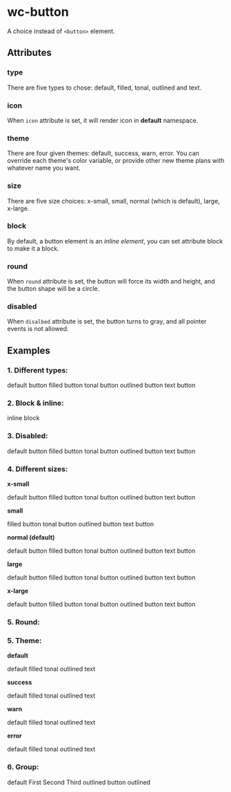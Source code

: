 # wc-button

A choice instead of `<button>` element.

## Attributes

### type

There are five types to chose: default, filled, tonal, outlined and text.

### icon

When `icon` attribute is set, it will render icon in **default** namespace.


### theme

There are four given themes: default, success, warn, error. You can override each theme's color variable, or provide other new theme plans with whatever name you want.

### size

There are five size choices: x-small, small, normal (which is default), large, x-large.

### block

By default, a button element is an _inline element_, you can set attribute block to make it a block.

### round

When `round` attribute is set, the button will force its width and height, and the button shape will be a circle.

### disabled

When `disalbed` attribute is set, the button turns to gray, and all pointer events is not allowed.


## Examples

<section>
    <h3>1. Different types: </h3>
    <wc-button icon="all" tabindex="0">default button</wc-button>
    <wc-button type="filled" icon="explore" tabindex="0">filled button</wc-button>
    <wc-button type="tonal" tabindex="0">tonal button</wc-button>
    <wc-button type="outlined" tabindex="0">outlined button</wc-button>
    <wc-button type="text" tabindex="0">text button</wc-button>
  </section>

  <section>
    <h3>2. Block & inline: </h3>
    <wc-button tabindex="0">inline</wc-button>
    <wc-button icon="discover" tabindex="0" block>block</wc-button>
  </section>

  <section>
    <h3>3. Disabled: </h3>
    <wc-button icon="all" disabled>default button</wc-button>
    <wc-button type="filled" icon="explore" disabled>filled button</wc-button>
    <wc-button type="tonal" disabled>tonal button</wc-button>
    <wc-button type="outlined" disabled>outlined button</wc-button>
    <wc-button type="text" disabled>text button</wc-button>
  </section>

  <section>
    <h3>4. Different sizes: </h3>
    <p><b>x-small</b></p>
    <wc-button icon="all" size="x-small" tabindex="0">default button</wc-button>
    <wc-button type="filled" size="x-small" icon="explore" tabindex="0">filled button</wc-button>
    <wc-button type="tonal" size="x-small" tabindex="0">tonal button</wc-button>
    <wc-button type="outlined" size="x-small" tabindex="0">outlined button</wc-button>
    <wc-button type="text" size="x-small" tabindex="0">text button</wc-button>
    <p><b>small</b></p>
    <wc-button type="filled" size="small" icon="explore" tabindex="0">filled button</wc-button>
    <wc-button type="tonal" size="small" tabindex="0">tonal button</wc-button>
    <wc-button type="outlined" size="small" tabindex="0">outlined button</wc-button>
    <wc-button type="text" size="small" tabindex="0">text button</wc-button>
    <p><b>normal (default)</b></p>
    <wc-button icon="all" tabindex="0">default button</wc-button>
    <wc-button type="filled" icon="explore" tabindex="0">filled button</wc-button>
    <wc-button type="tonal" tabindex="0">tonal button</wc-button>
    <wc-button type="outlined" tabindex="0">outlined button</wc-button>
    <wc-button type="text" tabindex="0">text button</wc-button>
    <p><b>large</b></p>
    <wc-button icon="all" size="large" tabindex="0">default button</wc-button>
    <wc-button type="filled" size="large" icon="explore" tabindex="0">filled button</wc-button>
    <wc-button type="tonal" size="large" tabindex="0">tonal button</wc-button>
    <wc-button type="outlined" size="large" tabindex="0">outlined button</wc-button>
    <wc-button type="text" size="large" tabindex="0">text button</wc-button>
    <p><b>x-large</b></p>
    <wc-button icon="all" size="x-large" tabindex="0">default button</wc-button>
    <wc-button type="filled" size="x-large" icon="explore" tabindex="0">filled button</wc-button>
    <wc-button type="tonal" size="x-large" tabindex="0">tonal button</wc-button>
    <wc-button type="outlined" size="x-large" tabindex="0">outlined button</wc-button>
    <wc-button type="text" size="x-large" tabindex="0">text button</wc-button>
  </section>

  <section>
    <h3>5. Round: </h3>
    <wc-button icon="all" tabindex="0" round></wc-button>
    <wc-button icon="all" type="filled" icon="explore" tabindex="0" round></wc-button>
    <wc-button icon="all" type="tonal" tabindex="0" round></wc-button>
    <wc-button icon="all" type="outlined" tabindex="0" round></wc-button>
    <wc-button icon="all" type="text" tabindex="0" round></wc-button>
  </section>

  <section>
    <h3>5. Theme: </h3>
    <p><b>default</b></p>
    <wc-button icon="all" tabindex="0">default</wc-button>
    <wc-button icon="all" type="filled" icon="explore" tabindex="0">filled</wc-button>
    <wc-button icon="all" type="tonal" tabindex="0">tonal</wc-button>
    <wc-button icon="all" type="outlined" tabindex="0">outlined</wc-button>
    <wc-button icon="all" type="text" tabindex="0">text</wc-button>
    <p><b>success</b></p>
    <wc-button icon="all" tabindex="0" theme="success">default</wc-button>
    <wc-button icon="all" type="filled" icon="explore" tabindex="0" theme="success">filled</wc-button>
    <wc-button icon="all" type="tonal" tabindex="0" theme="success">tonal</wc-button>
    <wc-button icon="all" type="outlined" tabindex="0" theme="success">outlined</wc-button>
    <wc-button icon="all" type="text" tabindex="0" theme="success">text</wc-button>
    <p><b>warn</b></p>
    <wc-button icon="all" tabindex="0" theme="warn">default</wc-button>
    <wc-button icon="all" type="filled" icon="explore" tabindex="0" theme="warn">filled</wc-button>
    <wc-button icon="all" type="tonal" tabindex="0" theme="warn">tonal</wc-button>
    <wc-button icon="all" type="outlined" tabindex="0" theme="warn">outlined</wc-button>
    <wc-button icon="all" type="text" tabindex="0" theme="warn">text</wc-button>
    <p><b>error</b></p>
    <wc-button icon="all" tabindex="0" theme="error">default</wc-button>
    <wc-button icon="all" type="filled" icon="explore" tabindex="0" theme="error">filled</wc-button>
    <wc-button icon="all" type="tonal" tabindex="0" theme="error">tonal</wc-button>
    <wc-button icon="all" type="outlined" tabindex="0" theme="error">outlined</wc-button>
    <wc-button icon="all" type="text" tabindex="0" theme="error">text</wc-button>
  </section>

  <section>
    <h3>6. Group: </h3>
    <wc-button-group>
      <wc-button icon="all" tabindex="0" theme="error">default</wc-button>
      <wc-button>First</wc-button>
      <wc-button>Second</wc-button>
      <wc-button>Third</wc-button>
      <wc-button type="outlined" disabled>outlined button</wc-button>
      <wc-button icon="all" type="outlined" tabindex="0" theme="success">outlined</wc-button>
    </wc-button-group>
  </section>